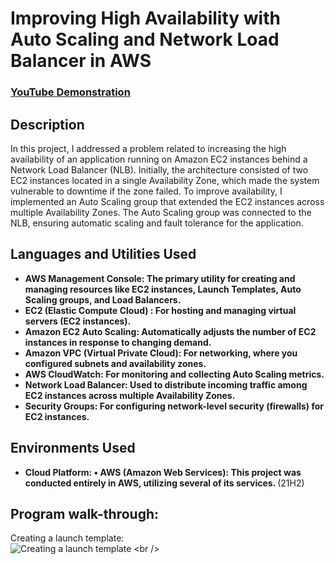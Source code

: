<h1> Improving High Availability with Auto Scaling and Network Load Balancer in AWS
</h1>

 ### [YouTube Demonstration](https://youtu.be/7eJexJVCqJo)

<h2>Description</h2>
In this project, I addressed a problem related to increasing the high availability of an application running on Amazon EC2 instances behind a Network Load Balancer (NLB). Initially, the architecture consisted of two EC2 instances located in a single Availability Zone, which made the system vulnerable to downtime if the zone failed. To improve availability, I implemented an Auto Scaling group that extended the EC2 instances across multiple Availability Zones. The Auto Scaling group was connected to the NLB, ensuring automatic scaling and fault tolerance for the application.
<br />

<h2>Languages and Utilities Used</h2>

- <b>AWS Management Console: The primary utility for creating and managing resources like EC2 instances, Launch Templates, Auto Scaling groups, and Load Balancers.</b> 
- <b>EC2 (Elastic Compute Cloud) : For hosting and managing virtual servers (EC2 instances).</b>
- <b>Amazon EC2 Auto Scaling: Automatically adjusts the number of EC2 instances in response to changing demand.</b> 
- <b>Amazon VPC (Virtual Private Cloud): For networking, where you configured subnets and availability zones.</b>
- <b>AWS CloudWatch: For monitoring and collecting Auto Scaling metrics.</b> 
- <b>Network Load Balancer: Used to distribute incoming traffic among EC2 instances across multiple Availability Zones.</b>
- <b>Security Groups: For configuring network-level security (firewalls) for EC2 instances.</b> 

<h2>Environments Used </h2>

- <b>Cloud Platform:
•	AWS (Amazon Web Services): This project was conducted entirely in AWS, utilizing several of its services.
</b> (21H2)

<h2>Program walk-through:</h2>

<p align="center">

Creating a launch template: <br/>
![ Creating a launch template]([https://imgur.com/a/V8pT1cT](https://imgur.com/a/acLLfGw))
<br />
